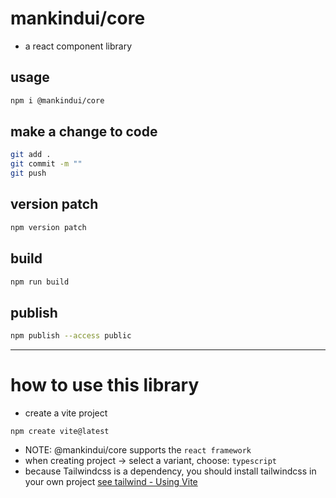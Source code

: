 # mankindui/core

-   a react component library

## usage

```sh
npm i @mankindui/core
```

## make a change to code

```sh
git add .
git commit -m ""
git push
```

## version patch

```sh
npm version patch
```

## build

```sh
npm run build
```

## publish

```sh
npm publish --access public
```

---

# how to use this library

-   create a vite project

```
npm create vite@latest
```

-   NOTE: @mankindui/core supports the `react framework`
-   when creating project -> select a variant, choose: `typescript`
-   because Tailwindcss is a dependency, you should install tailwindcss in your own project [see tailwind - Using Vite](https://tailwindcss.com/docs/installation/using-vite)
